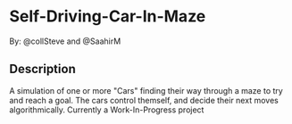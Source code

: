 # Self-Driving-Car-In-Maze

By: @collSteve and @SaahirM

## Description

A simulation of one or more "Cars" finding their way through a maze to try and reach a goal. The cars control themself, and decide their next moves algorithmically. Currently a Work-In-Progress project
